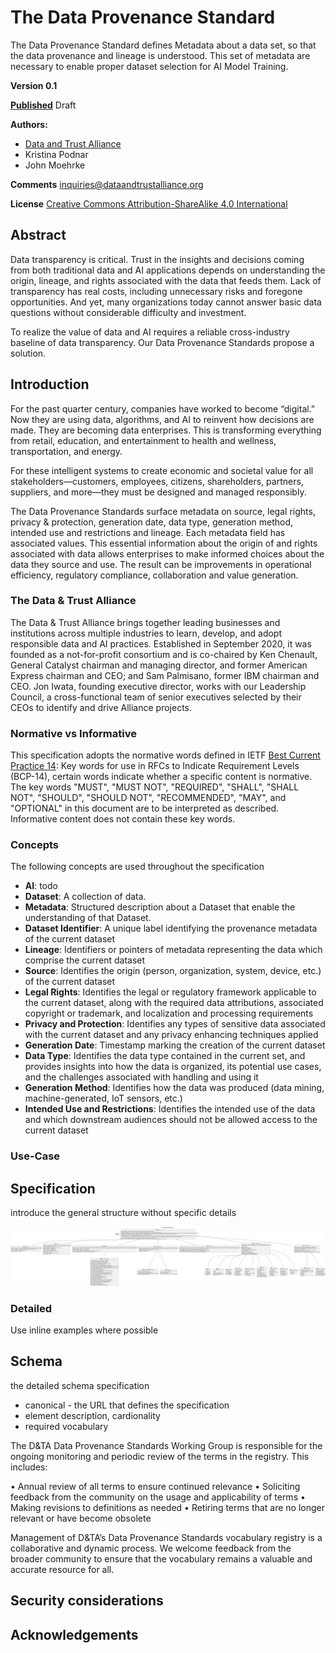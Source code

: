 # The Data Provenance Standard

The Data Provenance Standard defines Metadata about a data set, so that the data provenance and lineage is understood. This set of metadata are necessary to enable proper dataset selection for AI Model Training.

**Version 0.1**

**[Published](https://github.com/Data-and-Trust-Alliance/DPS)** Draft

**Authors:**

- [Data and Trust Alliance](https://dataandtrustalliance.org/)
- Kristina Podnar
- John Moehrke

**Comments** inquiries@dataandtrustalliance.org

**License** [Creative Commons Attribution-ShareAlike 4.0 International](https://creativecommons.org/licenses/by-sa/4.0/)

## Abstract

Data transparency is critical. Trust in the insights and decisions coming from both traditional data and AI applications depends on understanding the origin, lineage, and rights associated with the data that feeds them. Lack of transparency has real costs, including unnecessary risks and foregone opportunities. And yet, many organizations today cannot answer basic data questions without considerable difficulty and investment.

To realize the value of data and AI requires a reliable cross-industry baseline of data transparency. Our Data Provenance Standards propose a solution.

## Introduction

For the past quarter century, companies have worked to become “digital.” Now they are using data, algorithms, and AI to reinvent how decisions are made. They are becoming data enterprises. This is transforming everything from retail, education, and entertainment to health and wellness, transportation, and energy.

For these intelligent systems to create economic and societal value for all stakeholders—customers, employees, citizens, shareholders, partners, suppliers, and more—they must be designed and managed responsibly.

The Data Provenance Standards surface metadata on source, legal rights, privacy & protection, generation date, data type, generation method, intended use and restrictions and lineage. Each metadata field has associated values. This essential information about the origin of and rights associated with data allows enterprises to make informed choices about the data they source and use. The result can be improvements in operational efficiency, regulatory compliance, collaboration and value generation.

### The Data & Trust Alliance

The Data & Trust Alliance brings together leading businesses and institutions across multiple industries to learn, develop, and adopt responsible data and AI practices. Established in September 2020, it was founded as a not-for-profit consortium and is co-chaired by Ken Chenault, General Catalyst chairman and managing director, and former American Express chairman and CEO; and Sam Palmisano, former IBM chairman and CEO. Jon Iwata, founding executive director, works with our Leadership Council, a cross-functional team of senior executives selected by their CEOs to identify and drive Alliance projects.

### Normative vs Informative

This specification adopts the normative words defined in IETF [Best Current Practice 14](https://www.rfc-editor.org/info/bcp14): Key words for use in RFCs to Indicate Requirement Levels (BCP-14), certain words indicate whether a specific content is normative. The key words "MUST", "MUST NOT", "REQUIRED", "SHALL", "SHALL NOT", "SHOULD", "SHOULD NOT", "RECOMMENDED", "MAY", and "OPTIONAL" in this document are to be interpreted as described. Informative content does not contain these key words.

### Concepts

The following concepts are used throughout the specification

- **AI**: todo
- **Dataset**: A collection of data.
- **Metadata**: Structured description about a Dataset that enable the understanding of that Dataset.
- **Dataset Identifier**: A unique label identifying the provenance metadata of the current dataset
- **Lineage**: Identifiers or pointers of metadata representing the data which comprise the current dataset
- **Source**: Identifies the origin (person, organization, system, device, etc.) of the current dataset
- **Legal Rights**: Identifies the legal or regulatory framework applicable to the current dataset, along with the required data attributions, associated copyright or trademark, and localization and processing requirements
- **Privacy and Protection**: Identifies any types of sensitive data associated with the current dataset and any privacy enhancing techniques applied
- **Generation Date**: Timestamp marking the creation of the current dataset
- **Data Type**: Identifies the data type contained in the current set, and provides insights into how the data is organized, its potential use cases, and the challenges associated with handling and using it
- **Generation Method**: Identifies how the data was produced (data mining, machine-generated, IoT sensors, etc.)
- **Intended Use and Restrictions**: Identifies the intended use of the data and which downstream audiences should not be allowed access to the current dataset

### Use-Case

## Specification

introduce the general structure without specific details

![Metadata Structure](./out/ImageSource/metadata/metadata.svg)

### Detailed

Use inline examples where possible

## Schema

the detailed schema specification

- canonical - the URL that defines the specification
- element description, cardionality
- required vocabulary
  
The D&TA Data Provenance Standards Working Group is responsible for the ongoing monitoring and periodic review of the terms in the registry. This includes:

• Annual review of all terms to ensure continued relevance
• Soliciting feedback from the community on the usage and applicability of terms
• Making revisions to definitions as needed
• Retiring terms that are no longer relevant or have become obsolete

Management of D&TA’s Data Provenance Standards vocabulary registry is a collaborative and dynamic process. We welcome feedback from the broader community to ensure that the vocabulary remains a valuable and accurate resource for all.


## Security considerations

## Acknowledgements

